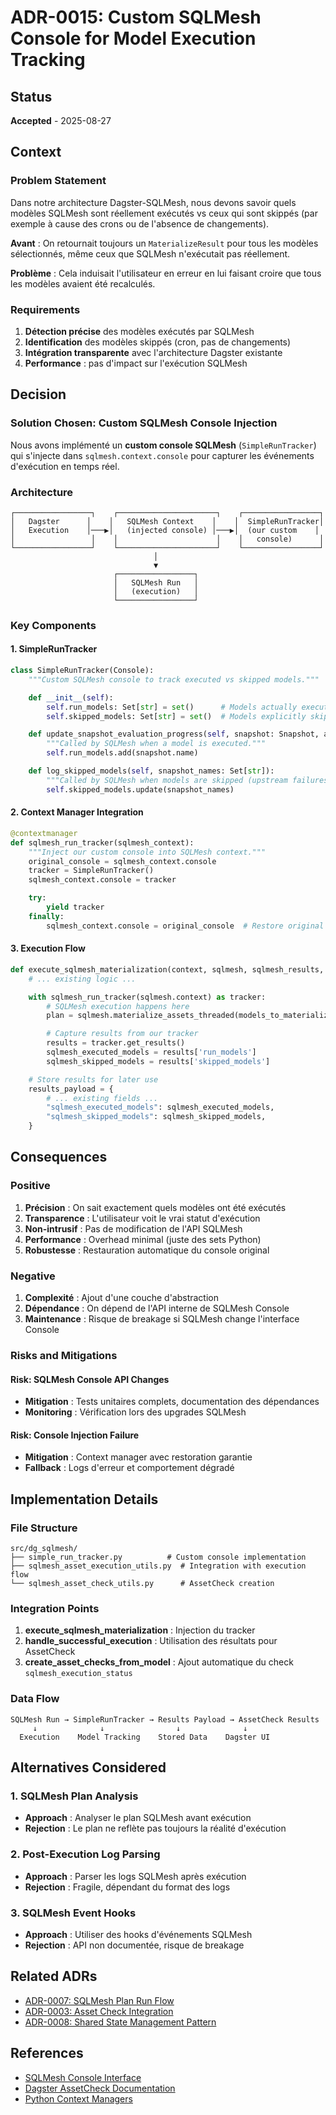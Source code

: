 # ADR-0015: Custom SQLMesh Console for Model Execution Tracking

## Status

**Accepted** - 2025-08-27

## Context

### Problem Statement

Dans notre architecture Dagster-SQLMesh, nous devons savoir quels modèles SQLMesh sont réellement exécutés vs ceux qui sont skippés (par exemple à cause des crons ou de l'absence de changements).

**Avant** : On retournait toujours un `MaterializeResult` pour tous les modèles sélectionnés, même ceux que SQLMesh n'exécutait pas réellement.

**Problème** : Cela induisait l'utilisateur en erreur en lui faisant croire que tous les modèles avaient été recalculés.

### Requirements

1. **Détection précise** des modèles exécutés par SQLMesh
2. **Identification** des modèles skippés (cron, pas de changements)
3. **Intégration transparente** avec l'architecture Dagster existante
4. **Performance** : pas d'impact sur l'exécution SQLMesh

## Decision

### Solution Chosen: Custom SQLMesh Console Injection

Nous avons implémenté un **custom console SQLMesh** (`SimpleRunTracker`) qui s'injecte dans `sqlmesh.context.console` pour capturer les événements d'exécution en temps réel.

### Architecture

```
┌─────────────────┐    ┌──────────────────────┐    ┌─────────────────┐
│   Dagster      │    │   SQLMesh Context    │    │  SimpleRunTracker│
│   Execution    │───▶│   (injected console) │───▶│  (our custom    │
│                 │    │                      │    │   console)      │
└─────────────────┘    └──────────────────────┘    └─────────────────┘
                                │
                                ▼
                       ┌─────────────────┐
                       │   SQLMesh Run   │
                       │   (execution)   │
                       └─────────────────┘
```

### Key Components

#### 1. SimpleRunTracker

```python
class SimpleRunTracker(Console):
    """Custom SQLMesh console to track executed vs skipped models."""

    def __init__(self):
        self.run_models: Set[str] = set()      # Models actually executed
        self.skipped_models: Set[str] = set()  # Models explicitly skipped

    def update_snapshot_evaluation_progress(self, snapshot: Snapshot, audit_only: bool = False):
        """Called by SQLMesh when a model is executed."""
        self.run_models.add(snapshot.name)

    def log_skipped_models(self, snapshot_names: Set[str]):
        """Called by SQLMesh when models are skipped (upstream failures)."""
        self.skipped_models.update(snapshot_names)
```

#### 2. Context Manager Integration

```python
@contextmanager
def sqlmesh_run_tracker(sqlmesh_context):
    """Inject our custom console into SQLMesh context."""
    original_console = sqlmesh_context.console
    tracker = SimpleRunTracker()
    sqlmesh_context.console = tracker

    try:
        yield tracker
    finally:
        sqlmesh_context.console = original_console  # Restore original
```

#### 3. Execution Flow

```python
def execute_sqlmesh_materialization(context, sqlmesh, sqlmesh_results, run_id, selected_asset_keys):
    # ... existing logic ...

    with sqlmesh_run_tracker(sqlmesh.context) as tracker:
        # SQLMesh execution happens here
        plan = sqlmesh.materialize_assets_threaded(models_to_materialize, context)

        # Capture results from our tracker
        results = tracker.get_results()
        sqlmesh_executed_models = results['run_models']
        sqlmesh_skipped_models = results['skipped_models']

    # Store results for later use
    results_payload = {
        # ... existing fields ...
        "sqlmesh_executed_models": sqlmesh_executed_models,
        "sqlmesh_skipped_models": sqlmesh_skipped_models,
    }
```

## Consequences

### Positive

1. **Précision** : On sait exactement quels modèles ont été exécutés
2. **Transparence** : L'utilisateur voit le vrai statut d'exécution
3. **Non-intrusif** : Pas de modification de l'API SQLMesh
4. **Performance** : Overhead minimal (juste des sets Python)
5. **Robustesse** : Restauration automatique du console original

### Negative

1. **Complexité** : Ajout d'une couche d'abstraction
2. **Dépendance** : On dépend de l'API interne de SQLMesh Console
3. **Maintenance** : Risque de breakage si SQLMesh change l'interface Console

### Risks and Mitigations

#### Risk: SQLMesh Console API Changes

- **Mitigation** : Tests unitaires complets, documentation des dépendances
- **Monitoring** : Vérification lors des upgrades SQLMesh

#### Risk: Console Injection Failure

- **Mitigation** : Context manager avec restoration garantie
- **Fallback** : Logs d'erreur et comportement dégradé

## Implementation Details

### File Structure

```
src/dg_sqlmesh/
├── simple_run_tracker.py          # Custom console implementation
├── sqlmesh_asset_execution_utils.py  # Integration with execution flow
└── sqlmesh_asset_check_utils.py      # AssetCheck creation
```

### Integration Points

1. **execute_sqlmesh_materialization** : Injection du tracker
2. **handle_successful_execution** : Utilisation des résultats pour AssetCheck
3. **create_asset_checks_from_model** : Ajout automatique du check `sqlmesh_execution_status`

### Data Flow

```
SQLMesh Run → SimpleRunTracker → Results Payload → AssetCheck Results
     ↓              ↓                ↓              ↓
  Execution    Model Tracking    Stored Data    Dagster UI
```

## Alternatives Considered

### 1. SQLMesh Plan Analysis

- **Approach** : Analyser le plan SQLMesh avant exécution
- **Rejection** : Le plan ne reflète pas toujours la réalité d'exécution

### 2. Post-Execution Log Parsing

- **Approach** : Parser les logs SQLMesh après exécution
- **Rejection** : Fragile, dépendant du format des logs

### 3. SQLMesh Event Hooks

- **Approach** : Utiliser des hooks d'événements SQLMesh
- **Rejection** : API non documentée, risque de breakage

## Related ADRs

- [ADR-0007: SQLMesh Plan Run Flow](./0007-sqlmesh-plan-run-flow.md)
- [ADR-0003: Asset Check Integration](./0003-asset-check-integration.md)
- [ADR-0008: Shared State Management Pattern](./0008-shared-state-management-pattern.md)

## References

- [SQLMesh Console Interface](https://sqlmesh.readthedocs.io/en/stable/concepts/console.html)
- [Dagster AssetCheck Documentation](https://docs.dagster.io/concepts/assets/asset-checks)
- [Python Context Managers](https://docs.python.org/3/library/contextlib.html)
